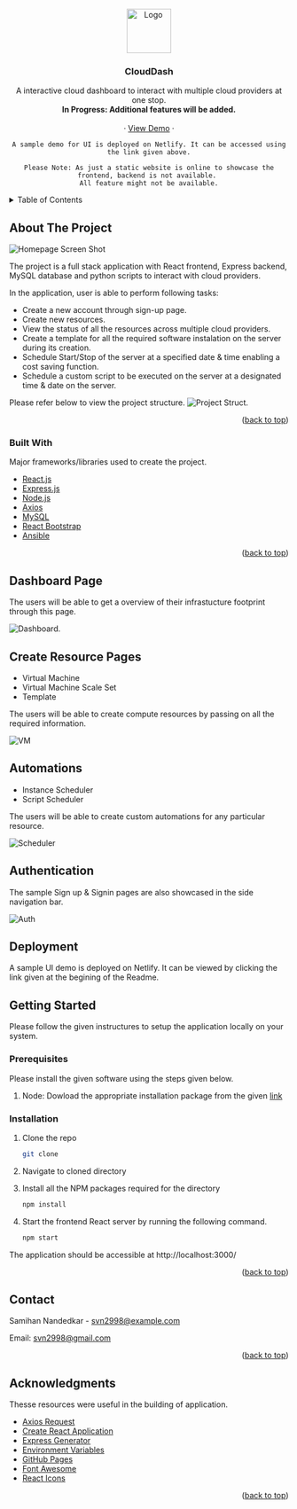 <div id="top"></div>

<!-- PROJECT LOGO -->
<br />
<div align="center">
  <a>
    <img src="docs/images/logo.png" alt="Logo" width="80" height="80">
  </a>

  <h3 align="center">CloudDash</h3>

  <p align="center">
    A interactive cloud dashboard to interact with multiple cloud providers at one stop.
    <br />
    <strong>In Progress: Additional features will be added.</strong>
    <br />
    <br />
    ·
    <a href="https://pedantic-hawking-48252c.netlify.app">View Demo</a>
    ·
    
    A sample demo for UI is deployed on Netlify. It can be accessed using the link given above.

    Please Note: As just a static website is online to showcase the frontend, backend is not available. 
    All feature might not be available.
  </p>
</div>



<!-- TABLE OF CONTENTS -->
<details>
  <summary>Table of Contents</summary>
  <ol>
    <li>
      <a href="#about-the-project">About The Project</a>
      <ul>
        <li><a href="#built-with">Built With</a></li>
      </ul>
    </li>
    <li>
      <a href="#deployment">Deployment</a>
    </li>
    <li>
      <a href="#getting-started">Getting Started</a>
      <ul>
        <li><a href="#prerequisites">Prerequisites</a></li>
        <li><a href="#installation">Installation</a></li>
      </ul>
    </li>
    <li><a href="#contact">Contact</a></li>
    <li><a href="#acknowledgments">Acknowledgments</a></li>
  </ol>
</details>



<!-- ABOUT THE PROJECT -->
## About The Project

![Homepage Screen Shot](docs/images/screenshot1.png)

The project is a full stack application with React frontend, Express backend, MySQL database and python scripts to interact with cloud providers.

In the application, user is able to perform following tasks:
* Create a new account through sign-up page.
* Create new resources.
* View the status of all the resources across multiple cloud providers.
* Create a template for all the required software instalation on the server during its creation.
* Schedule Start/Stop of the server at a specified date & time enabling a cost saving function.
* Schedule a custom script to be executed on the server at a designated time & date on the server.

Please refer below to view the project structure. 
![Project Struct.](docs/images/clouddash.png)

<p align="right">(<a href="#top">back to top</a>)</p>

### Built With

Major frameworks/libraries used to create the project. 

* [React.js](https://reactjs.org/)
* [Express.js](https://expressjs.com/)
* [Node.js](https://nodejs.org/en/)
* [Axios](https://axios-http.com/docs/intro)
* [MySQL](https://www.mysql.com/)
* [React Bootstrap](https://react-bootstrap.github.io/)
* [Ansible](https://www.ansible.com/)


<p align="right">(<a href="#top">back to top</a>)</p>

## Dashboard Page

The users will be able to get a overview of their infrastucture footprint through this page. 

![Dashboard.](docs/images/screenshot2.png)

## Create Resource Pages

* Virtual Machine
* Virtual Machine Scale Set
* Template

The users will be able to create compute resources by passing on all the required information. 

![VM](docs/images/screentshot3.png)

## Automations

* Instance Scheduler
* Script Scheduler

The users will be able to create custom automations for any particular resource.

![Scheduler](docs/images/screenshot4.png)

## Authentication

The sample Sign up & Signin pages are also showcased in the side navigation bar.

![Auth](docs/images/screentshot5.png)


## Deployment

A sample UI demo is deployed on Netlify. It can be viewed by clicking the link given at the begining of the Readme.

<!-- GETTING STARTED -->
## Getting Started

Please follow the given instructures to setup the application locally on your system.

### Prerequisites

Please install the given software using the steps given below. 
1. Node: Dowload the appropriate installation package from the given [link](https://nodejs.org/en/download/)

### Installation

1. Clone the repo
   ```sh
   git clone 
   ```
2. Navigate to cloned directory
3. Install all the NPM packages required for the directory
   ```sh
   npm install
   ```
4. Start the frontend React server by running the following command.

   ```sh
   npm start
   ```

The application should be accessible at http://localhost:3000/

<p align="right">(<a href="#top">back to top</a>)</p>

<!-- CONTACT -->
## Contact

Samihan Nandedkar - svn2998@example.com

Email: svn2998@gmail.com

<p align="right">(<a href="#top">back to top</a>)</p>



<!-- ACKNOWLEDGMENTS -->
## Acknowledgments

Thesse resources were useful in the building of application. 

* [Axios Request](https://masteringjs.io/tutorials/axios/basic_auth)
* [Create React Application](https://reactjs.org/docs/create-a-new-react-app.html)
* [Express Generator](https://expressjs.com/en/starter/generator.html)
* [Environment Variables](https://stackoverflow.com/questions/48605484/environment-variables-env-in-node-js-express?rq=1)
* [GitHub Pages](https://pages.github.com)
* [Font Awesome](https://fontawesome.com)
* [React Icons](https://react-icons.github.io/react-icons/search)

<p align="right">(<a href="#top">back to top</a>)</p>





